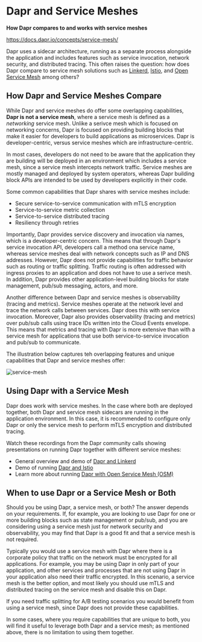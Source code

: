 # Dapr and Service Meshes

**How Dapr compares to and works with service meshes**

https://docs.dapr.io/concepts/service-mesh/

Dapr uses a sidecar architecture, running as a separate process alongside the application and includes features such as service invocation, network security, and distributed tracing. This often raises the question: how does Dapr compare to service mesh solutions such as [Linkerd](https://linkerd.io/), [Istio](https://istio.io/), and [Open Service Mesh](https://openservicemesh.io/) among others?

## How Dapr and Service Meshes Compare

While Dapr and service meshes do offer some overlapping capabilities, **Dapr is not a service mesh**, where a service mesh is defined as a *networking* service mesh. Unlike a serivce mesh which is focused on networking concerns, Dapr is focused on providing building blocks that make it easier for developers to build applications as microservices. Dapr is developer-centric, versus service meshes which are infrastructure-centric.

In most cases, developers do not need to be aware that the application they are building will be deployed in an environment which includes a service mesh, since a service mesh intercepts network traffic. Service meshes are mostly managed and deployed by system operators, whereas Dapr building block APIs are intended to be used by developers explicitly in their code.

Some common capabilities that Dapr shares with service meshes include:

* Secure service-to-service communication with mTLS encryption
* Service-to-service metric collection
* Service-to-service distributed tracing
* Resiliency through retries

Importantly, Dapr provides service discovery and invocation via names, which is a developer-centric concern. This means that through Dapr's service invocation API, developers call a method ona  service name, whereas service meshes deal with network concepts such as IP and DNS addresses. However, Dapr does not provide capabilities for traffic behavior such as routing or traffic splitting. Traffic routing is often addressed with ingress proxies to an application and does not have to use a serivce mesh. In addition, Dapr provides other application-level building blocks for state management, pub/sub messaging, actors, and more.

Another difference between Dapr and service meshes is observability (tracing and metrics). Service meshes operate at the network level and trace the network calls between services. Dapr does this with service invocation. Moreover, Dapr also provides observability (tracing and metrics) over pub/sub calls using trace IDs written into the Cloud Events envelope. This means that metrics and tracing with Dapr is more extensive than with a service mesh for applications that use both service-to-service invocation and pub/sub to communicate.

The illustration below captures teh overlapping features and unique capabilities that Dapr and service meshes offer:

![service-mesh](https://docs.dapr.io/images/service-mesh.png)

## Using Dapr with a Service Mesh

Dapr does work with service meshes. In the case where both are deployed together, both Dapr and service mesh sidecars are running in the application environment. In this case, it is recommended to configure only Dapr or only the service mesh to perform mTLS encryption and distributed tracing.

Watch these recordings from the Dapr community calls showing presentations on running Dapr together with different service meshes:

* General overview and demo of [Dapr and Linkerd](https://youtu.be/xxU68ewRmz8?t=142)
* Demo of running [Dapr and Istio](https://youtu.be/ngIDOQApx8g?t=335)
* Learn more about running [Dapr with Open Service Mesh (OSM)](https://docs.dapr.io/developing-applications/integrations/open-service-mesh/)

## When to use Dapr or a Service Mesh or Both

Should you be using Dapr, a service mesh, or both? The answer depends on your requirements. If, for example, you are looking to use Dapr for one or more building blocks such as state management or pub/sub, and you are considering using a service mesh just for network security and observability, you may find that Dapr is a good fit and that a service mesh is not required.

Typically you would use a service mesh with Dapr where there is a corporate policy that traffic on the network must be encrypted for all applications. For example, you may be using Dapr in only part of your application, and other services and processes that are not using Dapr in your application also need their traffic encrypted. In this scenario, a service mesh is the better option, and most likely you should use mTLS and distributed tracing on the service mesh and disable this on Dapr.

If you need traffic splitting for A/B testing scenarios you would benefit from using a service mesh, since Dapr does not provide these capabilities.

In some cases, where you require capabilities that are unique to both, you will find it useful to leverage both Dapr and a service mesh; as mentioned above, there is no limitation to using them together.